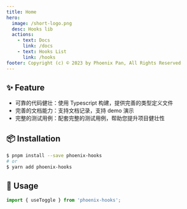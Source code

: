 ```yaml
---
title: Home
hero:
  image: /short-logo.png
  desc: Hooks lib
  actions:
    - text: Docs
      link: /docs
    - text: Hooks List
      link: /hooks
footer: Copyright (c) © 2023 by Phoenix Pan, All Rights Reserved
---
```


## ✨ Feature

- 可靠的代码健壮：使用 Typescript 构建，提供完善的类型定义文件
- 完善的文档能力：支持文档记录，支持 demo 演示
- 完整的测试用例：配套完整的测试用例，帮助您提升项目健壮性

## 📦 Installation

```bash
$ pnpm install --save phoenix-hooks
# or
$ yarn add phoenix-hooks
```

## 🔨 Usage

```ts
import { useToggle } from 'phoenix-hooks';
```
